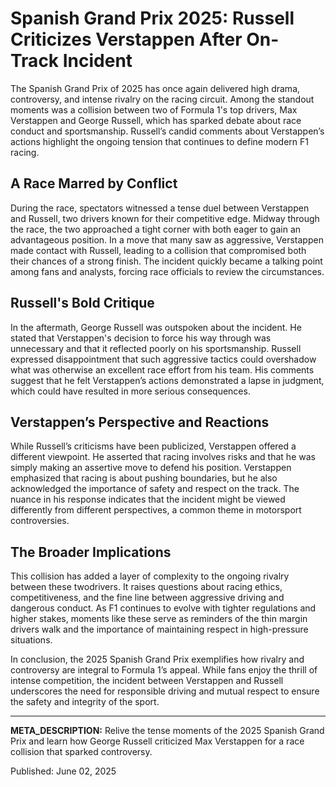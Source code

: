 # Spanish Grand Prix 2025: Russell Criticizes Verstappen After On-Track Incident

The Spanish Grand Prix of 2025 has once again delivered high drama, controversy, and intense rivalry on the racing circuit. Among the standout moments was a collision between two of Formula 1's top drivers, Max Verstappen and George Russell, which has sparked debate about race conduct and sportsmanship. Russell’s candid comments about Verstappen’s actions highlight the ongoing tension that continues to define modern F1 racing.

## A Race Marred by Conflict

During the race, spectators witnessed a tense duel between Verstappen and Russell, two drivers known for their competitive edge. Midway through the race, the two approached a tight corner with both eager to gain an advantageous position. In a move that many saw as aggressive, Verstappen made contact with Russell, leading to a collision that compromised both their chances of a strong finish. The incident quickly became a talking point among fans and analysts, forcing race officials to review the circumstances.

## Russell's Bold Critique

In the aftermath, George Russell was outspoken about the incident. He stated that Verstappen's decision to force his way through was unnecessary and that it reflected poorly on his sportsmanship. Russell expressed disappointment that such aggressive tactics could overshadow what was otherwise an excellent race effort from his team. His comments suggest that he felt Verstappen’s actions demonstrated a lapse in judgment, which could have resulted in more serious consequences.

## Verstappen’s Perspective and Reactions

While Russell’s criticisms have been publicized, Verstappen offered a different viewpoint. He asserted that racing involves risks and that he was simply making an assertive move to defend his position. Verstappen emphasized that racing is about pushing boundaries, but he also acknowledged the importance of safety and respect on the track. The nuance in his response indicates that the incident might be viewed differently from different perspectives, a common theme in motorsport controversies.

## The Broader Implications

This collision has added a layer of complexity to the ongoing rivalry between these twodrivers. It raises questions about racing ethics, competitiveness, and the fine line between aggressive driving and dangerous conduct. As F1 continues to evolve with tighter regulations and higher stakes, moments like these serve as reminders of the thin margin drivers walk and the importance of maintaining respect in high-pressure situations.

In conclusion, the 2025 Spanish Grand Prix exemplifies how rivalry and controversy are integral to Formula 1’s appeal. While fans enjoy the thrill of intense competition, the incident between Verstappen and Russell underscores the need for responsible driving and mutual respect to ensure the safety and integrity of the sport.

---

**META_DESCRIPTION:** Relive the tense moments of the 2025 Spanish Grand Prix and learn how George Russell criticized Max Verstappen for a race collision that sparked controversy.

Published: June 02, 2025
